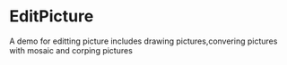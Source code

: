# EditPicture
A demo for editting picture includes drawing pictures,convering pictures with mosaic and corping pictures
